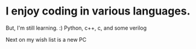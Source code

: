# I enjoy coding in various languages.
But, I'm still learning. :)
Python, c++, c, and some verilog 

Next on my wish list is a new PC
